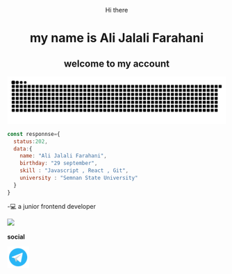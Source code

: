 <p align="center">Hi there</p>
<h1 align="center" style=>my name is Ali Jalali Farahani</h1>
<h2 align="center">welcome to my account</h2>

<img align="center" src="https://raw.githubusercontent.com/imrrobat/imrrobat/d1b244e170d2b75fdda3efd499eaaf163f7a617c/images/github-contribution-grid-snake.svg" />

```javascript
const responnse={
  status:202,
  data:{
    name: "Ali Jalali Farahani",
    birthday: "29 september",
    skill : "Javascript , React , Git",
    university : "Semnan State University"
  }
}
```

-💻 a junior frontend developer

<img src="https://github-readme-stats.vercel.app/api?username=Ali-Jalali-Farahani&show_icons=true"/>

**social**

<a href="https://t.me/Ali_JF80"><img width="50px" height="50px"  align="left" src="https://github.com/Ali-Jalali-Farahani/Ali-Jalali-Farahani/blob/main/icons8-telegram-logo-48.png" alt="Telegram" /></a>

